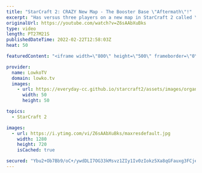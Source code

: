 ```yaml
---
title: "StarCraft 2: CRAZY New Map - The Booster Base \"Aftermath\"!"
excerpt: "Has versus three players on a new map in StarCraft 2 called \"Aftermath\". Aftermath took second place at the TLMC 16 and has a chance to be in one of the future StarCraft 2 map pools.  Protoss vs Protoss 0:00 Protoss vs Zerg 11:16 Protoss vs Terran 19:55  Support my work on Patreon: https://www.patreon.com/lowkotv"
originalUrl: https://youtube.com/watch?v=Z6sAAbXuBks
type: video
length: PT27M21S
publishedDateTime: 2022-02-22T12:58:03Z
heat: 50

featuredContent: "<iframe width=\"800\" height=\"500\" frameborder=\"0\" src=\"https://www.youtube.com/embed/Z6sAAbXuBks\" allow=\"accelerometer; autoplay; encrypted-media; gyroscope; picture-in-picture\" allowfullscreen></iframe>"

provider:
  name: LowkoTV
  domain: lowko.tv
  images:
    - url: https://everyday-cc.github.io/starcraft2/assets/images/organizations/lowko.tv-50x50.jpg
      width: 50
      height: 50

topics:
  - StarCraft 2

images:
  - url: https://i.ytimg.com/vi/Z6sAAbXuBks/maxresdefault.jpg
    width: 1280
    height: 720
    isCached: true

secured: "Ybu2+Ob7Bb9/oC+/ywdDLI7OG33kMsvz1ZIy1Iv0zIokz5Xa8qGFauxg3FCjee64hHL9+bPlLNw6t1wxztJuQb7TWetecvavSg6/L8tTwJ/rnQfKidJiT9jTbzLCfcCx759pcDQzifbKf6UQzDIq/xmmwbEOrfeVFBlE3OKWVBJxR9tgvQdwCyjji3ctixtkWPhsxADq/KBJII19lkWIYoGcx2GPMOQ6LrBDFLgg0D0vDn+oX//ev58BwLh3uQmIjj3uTHFicXVcSOnkul+/3zo4a7q4kcC7YB5WimmgU1URiHr9RsYYVR2cx5SoLlEuGFwB/k7Xm29ytSpWeLnpirZvg1ooeHpVfRJ1Ydqh/5Ll0OdjnCkERhYeIHbyrhHtbenELUv0z9xS+O3QmNthB16RrmO+FYuQ62jznEV6Jcc=;3SvGN68F5t3t/haIno07dA=="
---
```


